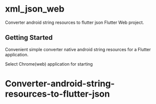 # xml_json_web

Converter android string resources to flutter json Flutter Web project.

## Getting Started

Convenient simple converter native android string resources for a Flutter application.

Select Chrome(web) application for starting

# Converter-android-string-resources-to-flutter-json
